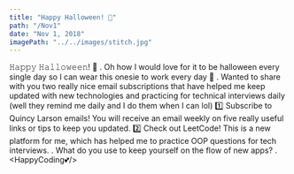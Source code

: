 ```yaml
--- 
title: "𝙷𝚊𝚙𝚙𝚢 𝙷𝚊𝚕𝚕𝚘𝚠𝚎𝚎𝚗! 🎃"
path: "/Nov1"
date: "Nov 1, 2018"
imagePath: "../../images/stitch.jpg"
---
```


𝙷𝚊𝚙𝚙𝚢 𝙷𝚊𝚕𝚕𝚘𝚠𝚎𝚎𝚗! 🎃
.
Oh how I would love for it to be halloween every single day so I can wear this onesie to work every day 🤗
. 
Wanted to share with you two really nice email subscriptions that have helped me keep updated with new technologies and practicing for technical interviews daily (well they remind me daily and I do them when I can lol)
1️⃣ Subscribe to Quincy Larson emails! You will receive an email weekly on five really useful links or tips to keep you updated.
2️⃣ Check out LeetCode! This is a new platform for me, which has helped me to practice OOP questions for tech interviews. .
What do you use to keep yourself on the flow of new apps?
.
<HappyCoding💕/>
